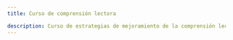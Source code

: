 ```yaml
---
title: Curso de comprensión lectora

description: Curso de estrategias de mejoramiento de la comprensión lectora.
---
```

